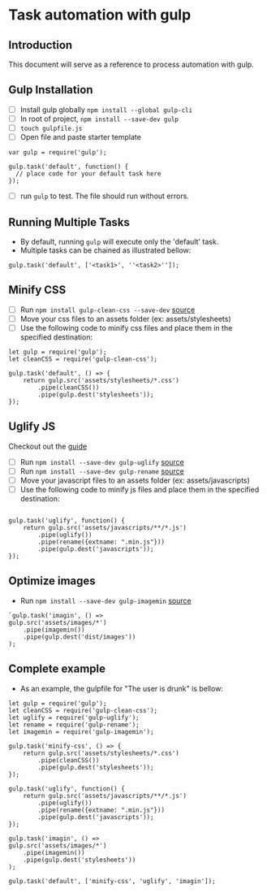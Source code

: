 # Task automation with gulp

## Introduction

This document will serve as a reference to process automation with gulp.

## Gulp Installation

- [ ] Install gulp globally `npm install --global gulp-cli`
- [ ] In root of project, `npm install --save-dev gulp`
- [ ] `touch gulpfile.js`
- [ ] Open file and paste starter template

```
var gulp = require('gulp');

gulp.task('default', function() {
  // place code for your default task here
});

```

- [ ] run `gulp` to test. The file should run without errors.

## Running Multiple Tasks

- By default, running `gulp` will execute only the 'default' task.
- Multiple tasks can be chained as illustrated bellow:

```
gulp.task('default', ['<task1>', ''<task2>'']);
```
## Minify CSS

- [ ] Run `npm install gulp-clean-css --save-dev` [source](https://github.com/scniro/gulp-clean-css)
- [ ] Move your css files to an assets folder (ex: assets/stylesheets)
- [ ] Use the following code to minify css files and place them in the specified destination:

```
let gulp = require('gulp');
let cleanCSS = require('gulp-clean-css');

gulp.task('default', () => {
    return gulp.src('assets/stylesheets/*.css')
        .pipe(cleanCSS())
        .pipe(gulp.dest('stylesheets'));
});

```

## Uglify JS

Checkout out the [guide](https://codehangar.io/concatenate-and-minify-javascript-with-gulp/)

- [ ] Run `npm install --save-dev gulp-uglify` [source](https://github.com/terinjokes/gulp-uglify)
- [ ] Run `npm install --save-dev gulp-rename` [source](https://github.com/hparra/gulp-rename)
- [ ] Move your javascript files to an assets folder (ex: assets/javascripts)
- [ ] Use the following code to minify js files and place them in the specified destination:

```

gulp.task('uglify', function() {
    return gulp.src('assets/javascripts/**/*.js')
        .pipe(uglify())
        .pipe(rename({extname: ".min.js"}))
        .pipe(gulp.dest('javascripts'));
});

```

## Optimize images

- Run `npm install --save-dev gulp-imagemin` [source](https://github.com/sindresorhus/gulp-imagemin)

```
`gulp.task('imagin', () =>
gulp.src('assets/images/*')
    .pipe(imagemin())
    .pipe(gulp.dest('dist/images'))
);

```

## Complete example

- As an example, the gulpfile for "The user is drunk" is bellow:

```
let gulp = require('gulp');
let cleanCSS = require('gulp-clean-css');
let uglify = require('gulp-uglify');
let rename = require('gulp-rename');
let imagemin = require('gulp-imagemin');

gulp.task('minify-css', () => {
    return gulp.src('assets/stylesheets/*.css')
        .pipe(cleanCSS())
        .pipe(gulp.dest('stylesheets'));
});

gulp.task('uglify', function() {
    return gulp.src('assets/javascripts/**/*.js')
        .pipe(uglify())
        .pipe(rename({extname: ".min.js"}))
        .pipe(gulp.dest('javascripts'));
});

gulp.task('imagin', () =>
gulp.src('assets/images/*')
    .pipe(imagemin())
    .pipe(gulp.dest('stylesheets'))
);

gulp.task('default', ['minify-css', 'uglify', 'imagin']);

```
